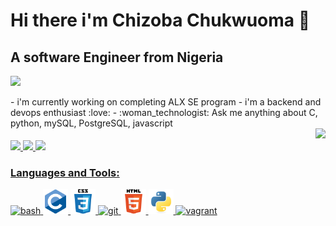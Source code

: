 # Hi there i'm Chizoba Chukwuoma :wave: 
## A software Engineer from Nigeria
<p>
  <img src="https://img.shields.io/github/last-commit/classychizzy/classychizzy?color=blue&label=last%20updated&style=flat" />
</p>
- i'm  currently working on completing ALX SE program
- i'm a backend and devops enthusiast :love:
- :woman_technologist: Ask me anything about C, python, mySQL, PostgreSQL, javascript 

<section>
<div id="header" align="right">
<img src="https://media.giphy.com/media/rsUGLKwgSvSxmq1VrZ/giphy.gif" width="50%"/>
</div>
<div id="badges" align="bottom">
<a href="https://www.linkedin.com/in/chizoba-chukwuoma-317619186/">
<img src="https://img.shields.io/badge/LinkedIn-0077B5?style=for-the-badge&logo=linkedin&logoColor=white">
</a>
<a href="https://mobile.twitter.com/Classy_chizzy">
<img src="https://img.shields.io/badge/Twitter-1DA1F2?style=for-the-badge&logo=twitter&logoColor=white">
</a>
<a href="#">
<img src="https://img.shields.io/badge/Gmail-D14836?style=for-the-badge&logo=gmail&logoColor=white">

<h3 align="left">Languages and Tools:</h3>
<p align="left"> <a href="https://www.gnu.org/software/bash/" target="_blank" rel="noreferrer"> <img src="https://www.vectorlogo.zone/logos/gnu_bash/gnu_bash-icon.svg" alt="bash" width="40" height="40"/> </a> <a href="https://www.cprogramming.com/" target="_blank" rel="noreferrer"> <img src="https://raw.githubusercontent.com/devicons/devicon/master/icons/c/c-original.svg" alt="c" width="40" height="40"/> </a> <a href="https://www.w3schools.com/css/" target="_blank" rel="noreferrer"> <img src="https://raw.githubusercontent.com/devicons/devicon/master/icons/css3/css3-original-wordmark.svg" alt="css3" width="40" height="40"/> </a> <a href="https://git-scm.com/" target="_blank" rel="noreferrer"> <img src="https://www.vectorlogo.zone/logos/git-scm/git-scm-icon.svg" alt="git" width="40" height="40"/> </a> <a href="https://www.w3.org/html/" target="_blank" rel="noreferrer"> <img src="https://raw.githubusercontent.com/devicons/devicon/master/icons/html5/html5-original-wordmark.svg" alt="html5" width="40" height="40"/> </a> <a href="https://www.python.org" target="_blank" rel="noreferrer"> <img src="https://raw.githubusercontent.com/devicons/devicon/master/icons/python/python-original.svg" alt="python" width="40" height="40"/> </a> <a href="https://www.vagrantup.com/" target="_blank" rel="noreferrer"> <img src="https://www.vectorlogo.zone/logos/vagrantup/vagrantup-icon.svg" alt="vagrant" width="40" height="40"/> </a> </p>
</section>
